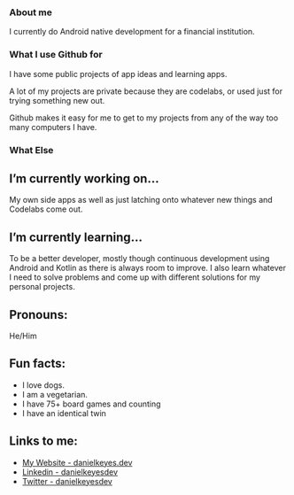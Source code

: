 ### About me

I currently do Android native development for a financial institution.

### What I use Github for

I have some public projects of app ideas and learning apps.

A lot of my projects are private because they are codelabs, or used just for trying something new out.

Github makes it easy for me to get to my projects from any of the way too many computers I have.

### What Else

## I’m currently working on...

My own side apps as well as just latching onto whatever new things and Codelabs come out.

## I’m currently learning...

To be a better developer, mostly though continuous development using Android and Kotlin as there is always room to improve. 
I also learn whatever I need to solve problems and come up with different solutions for my personal projects.

## Pronouns: 

He/Him

## Fun facts:

- I love dogs. 
- I am a vegetarian.  
- I have 75+ board games and counting
- I have an identical twin
 
## Links to me:

- [My Website - danielkeyes.dev](https://www.danielkeyes.dev/)
- [Linkedin - danielkeyesdev](https://www.linkedin.com/in/danielkeyesdev/)
- [Twitter - danielkeyesdev](https://twitter.com/danielkeyesdev)

<!--
**danielkeyes/danielkeyes** is a ✨ _special_ ✨ repository because its `README.md` (this file) appears on your GitHub profile.

Here are some ideas to get you started:

- 🔭 I’m currently working on ...
- 🌱 I’m currently learning ...
- 👯 I’m looking to collaborate on ...
- 🤔 I’m looking for help with ...
- 💬 Ask me about ...
- 📫 How to reach me: ...
- 😄 Pronouns: ...
- ⚡ Fun fact: ...
-->
